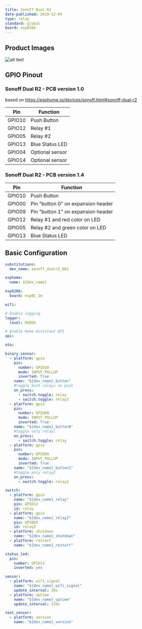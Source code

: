 ```yaml
---
title: Sonoff Dual R2
date-published: 2019-12-04
type: relay
standard: global
board: esp8266
---
```


## Product Images

![alt text](/inside_pcb_1_4.jpg "PCB v1.4")

## GPIO Pinout

### Sonoff Dual R2 - PCB version 1.0

based on <https://esphome.io/devices/sonoff.html#sonoff-dual-r2>

| Pin    | Function        |
| ------ | --------------- |
| GPIO10 | Push Button     |
| GPIO12 | Relay #1        |
| GPIO05 | Relay #2        |
| GPIO13 | Blue Status LED |
| GPIO04 | Optional sensor |
| GPIO14 | Optional sensor |

### Sonoff Dual R2 - PCB version 1.4

| Pin    | Function                           |
| ------ | ---------------------------------- |
| GPIO10 | Push Button                        |
| GPIO00 | Pin "button 0" on expansion header |
| GPIO09 | Pin "button 1" on expansion header |
| GPIO12 | Relay #1 and red color on LED      |
| GPIO05 | Relay #2 and green color on LED    |
| GPIO13 | Blue Status LED                    |

## Basic Configuration

```yaml
substitutions:
  dev_name: sonoff_dualr2_001

esphome:
  name: ${dev_name}

esp8266:
  board: esp01_1m

wifi:

# Enable logging
logger:
  level: DEBUG

# Enable Home Assistant API
api:

ota:

binary_sensor:
  - platform: gpio
    pin:
      number: GPIO10
      mode: INPUT_PULLUP
      inverted: True
    name: "${dev_name}_button"
    #toggle both relays on push
    on_press:
      - switch.toggle: relay
      - switch.toggle: relay2
  - platform: gpio
    pin:
      number: GPIO00
      mode: INPUT_PULLUP
      inverted: True
    name: "${dev_name}_button0"
    #toggle only relay1
    on_press:
      - switch.toggle: relay
  - platform: gpio
    pin:
      number: GPIO09
      mode: INPUT_PULLUP
      inverted: True
    name: "${dev_name}_button1"
    #toggle only relay2
    on_press:
      - switch.toggle: relay2

switch:
  - platform: gpio
    name: "${dev_name}_relay"
    pin: GPIO12
    id: relay
  - platform: gpio
    name: "${dev_name}_relay2"
    pin: GPIO05
    id: relay2
  - platform: shutdown
    name: "${dev_name}_shutdown"
  - platform: restart
    name: "${dev_name}_restart"

status_led:
  pin:
    number: GPIO13
    inverted: yes

sensor:
  - platform: wifi_signal
    name: "${dev_name}_wifi_signal"
    update_interval: 30s
  - platform: uptime
    name: "${dev_name}_uptime"
    update_interval: 120s

text_sensor:
  - platform: version
    name: "${dev_name}_version"
```
